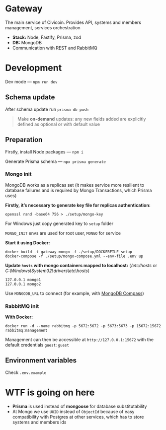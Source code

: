 # Gateway

The main service of Civicoin. Provides API, systems and members management, services orchestration

- **Stack:** Node, Fastify, Prisma, zod
- **DB:** MongoDB
- Communication with REST and RabbitMQ

# Development

Dev mode — `npm run dev`

## Schema update

After schema update run `prisma db push`

> Make **on-demand** updates: any new fields added are explicitly defined as optional or with default value

## Preparation

Firstly, install Node packages — `npm i`

Generate Prisma schema — `npx prisma generate`

### Mongo init

MongoDB works as a replicas set (it makes service more resilient to database failures and is required by Mongo Transactions, which Prisma uses)

**Firstly, it’s necessary to generate key file for replicas authentication:**
```
openssl rand -base64 756 > ./setup/mongo-key
```

For Windows just copy generated key to `setup` folder

`MONGO_INIT` envs are used for root user, `MONGO` for service

**Start it using Docker:**
```
docker build -t gateway-mongo -f ./setup/DOCKERFILE setup
docker-compose -f ./setup/mongo-compose.yml --env-file .env up
```

**Update `hosts` with mongo containers mapped to localhost:** (*/etc/hosts* or *C:\Windows\System32\drivers\etc\hosts*)
```
127.0.0.1 mongo1
127.0.0.1 mongo2
```

Use `MONGODB_URL` to connect (for example, with [MongoDB Compass](https://www.mongodb.com/products/tools/compass))

### RabbitMQ init

**With Docker:**
```
docker run -d --name rabbitmq -p 5672:5672 -p 5673:5673 -p 15672:15672 rabbitmq:management  
```

Management can then be accessible at `http://127.0.0.1:15672` with the default credentials `guest:guest`

## Environment variables

Check `.env.example`

# WTF is going on here

- **Prisma** is used instead of **mongoose** for database substitutability
- At Mongo we use `UUID` instead of `ObjectId` because of easy compatibility with Postgres at other services, which has to store systems and members ids
